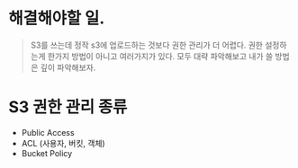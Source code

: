 # 해결해야할 일.
> S3를 쓰는데 정작 s3에 업로드하는 것보다 권한 관리가 더 어렵다. 권한 설정하는게 한가지 방법이 아니고 여러가지가 있다. 모두 대략 파악해보고 내가 쓸 방법은 깊이 파악해보자.

# S3 권한 관리 종류
- Public Access
- ACL (사용자, 버킷, 객체)
- Bucket Policy
